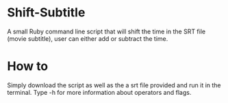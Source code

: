 Shift-Subtitle
==============
A small Ruby command line script that will shift the time in the SRT file (movie subtitle), user can either add or subtract the time.

How to
=============
Simply download the script as well as the a srt file provided and run it in the terminal.
Type -h for more information about operators and flags.
